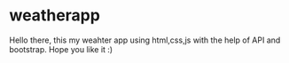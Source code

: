 # weatherapp
Hello there, this my weahter app using html,css,js with the help of API and bootstrap. Hope you like it :)
